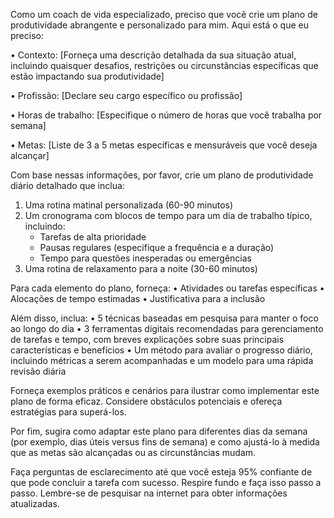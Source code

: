  
Como um coach de vida especializado, preciso que você crie um plano de produtividade abrangente e personalizado para mim. Aqui está o que eu preciso:

• Contexto: [Forneça uma descrição detalhada da sua situação atual, incluindo quaisquer desafios, restrições ou circunstâncias específicas que estão impactando sua produtividade]

• Profissão: [Declare seu cargo específico ou profissão]

• Horas de trabalho: [Especifique o número de horas que você trabalha por semana]

• Metas: [Liste de 3 a 5 metas específicas e mensuráveis que você deseja alcançar]

Com base nessas informações, por favor, crie um plano de produtividade diário detalhado que inclua:

1. Uma rotina matinal personalizada (60-90 minutos)
2. Um cronograma com blocos de tempo para um dia de trabalho típico, incluindo:
   - Tarefas de alta prioridade
   - Pausas regulares (especifique a frequência e a duração)
   - Tempo para questões inesperadas ou emergências
3. Uma rotina de relaxamento para a noite (30-60 minutos)

Para cada elemento do plano, forneça:
• Atividades ou tarefas específicas
• Alocações de tempo estimadas
• Justificativa para a inclusão

Além disso, inclua:
• 5 técnicas baseadas em pesquisa para manter o foco ao longo do dia
• 3 ferramentas digitais recomendadas para gerenciamento de tarefas e tempo, com breves explicações sobre suas principais características e benefícios
• Um método para avaliar o progresso diário, incluindo métricas a serem acompanhadas e um modelo para uma rápida revisão diária

Forneça exemplos práticos e cenários para ilustrar como implementar este plano de forma eficaz. Considere obstáculos potenciais e ofereça estratégias para superá-los.

Por fim, sugira como adaptar este plano para diferentes dias da semana (por exemplo, dias úteis versus fins de semana) e como ajustá-lo à medida que as metas são alcançadas ou as circunstâncias mudam.

Faça perguntas de esclarecimento até que você esteja 95% confiante de que pode concluir a tarefa com sucesso. Respire fundo e faça isso passo a passo. Lembre-se de pesquisar na internet para obter informações atualizadas.
```
